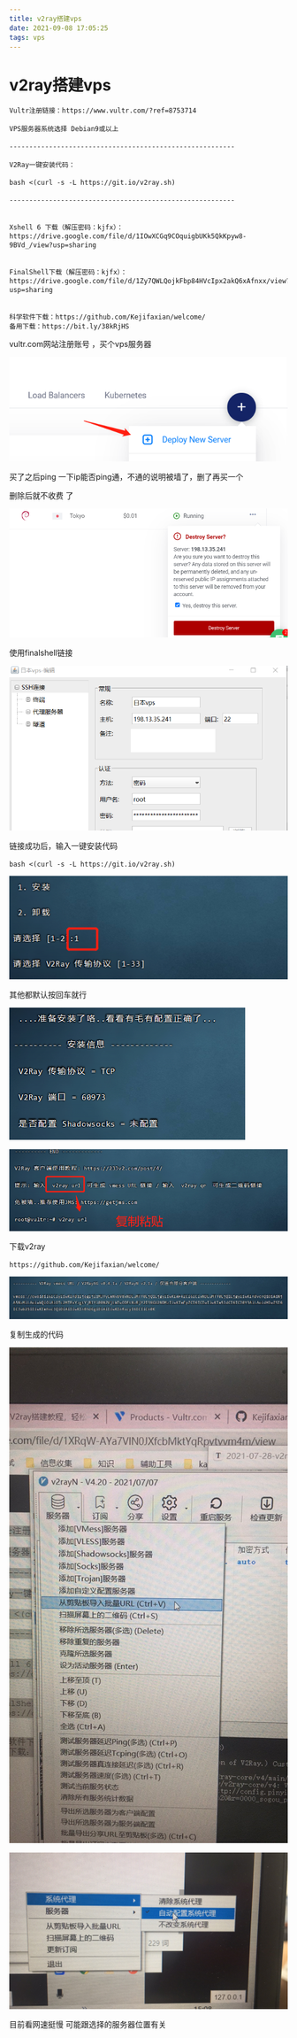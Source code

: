 ```yaml
---
title: v2ray搭建vps
date: 2021-09-08 17:05:25
tags: vps
---
```


# v2ray搭建vps

```
Vultr注册链接：https://www.vultr.com/?ref=8753714

VPS服务器系统选择 Debian9或以上

---------------------------------------------------------

V2Ray一键安装代码：

bash <(curl -s -L https://git.io/v2ray.sh)

---------------------------------------------------------


Xshell 6 下载（解压密码：kjfx）：
https://drive.google.com/file/d/1IOwXCGq9COquigbUKk5QkKpyw8-9BVd_/view?usp=sharing


FinalShell下载（解压密码：kjfx）：
https://drive.google.com/file/d/1Zy7QWLQojkFbp84HVcIpx2akQ6xAfnxx/view?usp=sharing


科学软件下载：https://github.com/Kejifaxian/welcome/
备用下载：https://bit.ly/38kRjHS
```

vultr.com网站注册账号 ，买个vps服务器

![image-20210909145916342](2021-07-28-v2ray搭建vps/image-20210909145916342.png)

买了之后ping 一下ip能否ping通，不通的说明被墙了，删了再买一个

删除后就不收费 了

![image-20210909150024931](2021-07-28-v2ray搭建vps/image-20210909150024931.png)

使用finalshell链接

![image-20210909150243722](2021-07-28-v2ray搭建vps/image-20210909150243722.png)

链接成功后，输入一键安装代码

`bash <(curl -s -L https://git.io/v2ray.sh)`

![image-20210909150435816](2021-07-28-v2ray搭建vps/image-20210909150435816.png)

其他都默认按回车就行

![image-20210909150459920](2021-07-28-v2ray搭建vps/image-20210909150459920.png)

![image-20210909150540031](2021-07-28-v2ray搭建vps/image-20210909150540031.png)

下载v2ray

`https://github.com/Kejifaxian/welcome/`

![image-20210909150640436](2021-07-28-v2ray搭建vps/image-20210909150640436.png)

复制生成的代码

![image-20210909150800417](2021-07-28-v2ray搭建vps/image-20210909150800417.png)

![image-20210909150906064](2021-07-28-v2ray搭建vps/image-20210909150906064.png)

目前看网速挺慢 可能跟选择的服务器位置有关